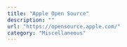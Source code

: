 ```yaml
---
title: "Apple Open Source"
description: ""
url: "https://opensource.apple.com/"
category: "Miscellaneous"
---
```

